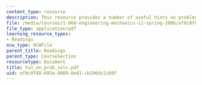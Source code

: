 ```yaml
---
content_type: resource
description: This resource provides a number of useful hints on problem solving.
file: /media/courses/1-060-engineering-mechanics-ii-spring-2006/af0c8f88693a80098ed1cb196dc2c60f_hin_on_prob_solv.pdf
file_type: application/pdf
learning_resource_types:
- Readings
ocw_type: OCWFile
parent_title: Readings
parent_type: CourseSection
resourcetype: Document
title: hin_on_prob_solv.pdf
uid: af0c8f88-693a-8009-8ed1-cb196dc2c60f
---
```

